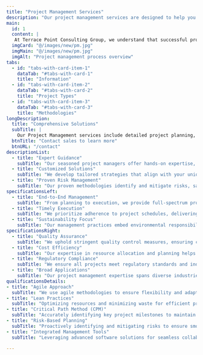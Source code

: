 ```yaml
---
title: "Project Management Services"
description: "Our project management services are designed to help you achieve your project goals on time and within budget. From planning and scheduling to risk management and quality control, we provide comprehensive project management solutions to ensure your project's success."
main:
  id: 1
  content: |
   At Terrace Point Consulting Group, we understand that successful project management is the cornerstone of any construction or environmental initiative. Our dedicated team provides tailored management solutions that align with your project goals. From initial concept to final handover, we meticulously plan and execute every phase, ensuring timelines, budgets, and quality expectations are met. With a focus on proactive risk management and efficient resource utilization, we help you navigate challenges and achieve exceptional results with confidence.
  imgCard: "@/images/new/pm.jpg"
  imgMain: "@/images/new/pm.jpg"
  imgAlt: "Project management process overview"
tabs:
  - id: "tabs-with-card-item-1"
    dataTab: "#tabs-with-card-1"
    title: "Information"
  - id: "tabs-with-card-item-2"
    dataTab: "#tabs-with-card-2"
    title: "Project Types"
  - id: "tabs-with-card-item-3"
    dataTab: "#tabs-with-card-3"
    title: "Methodologies"
longDescription:
  title: "Comprehensive Solutions"
  subTitle: |
    Our Project Management services include detailed project planning, resource allocation, scheduling, and effective communication across all project stakeholders. By integrating the latest project management tools and techniques, we keep all aspects of the project under tight control. This includes constant monitoring of project timelines, cost management, and quality assurance checks to adhere to industry standards and regulations. We also prioritize safety and environmental considerations, embedding them into every step of our project management process.
  btnTitle: "Contact sales to learn more"
  btnURL: "/contact"
descriptionList:
  - title: "Expert Guidance"
    subTitle: "Our seasoned project managers offer hands-on expertise, ensuring that your project progresses smoothly at every stage."
  - title: "Customized Solutions"
    subTitle: "We develop tailored strategies that align with your unique project requirements, maximizing efficiency and outcomes."
  - title: "Proven Risk Management"
    subTitle: "Our proven methodologies identify and mitigate risks, safeguarding your project from unexpected disruptions."
specificationsLeft:
  - title: "End-to-End Management"
    subTitle: "From planning to execution, we provide full-spectrum project management services to ensure seamless delivery."
  - title: "Timely Execution"
    subTitle: "We prioritize adherence to project schedules, delivering results on time without compromising quality."
  - title: "Sustainability Focus"
    subTitle: "Our management practices embed environmental responsibility into every aspect of your project."
specificationsRight:
  - title: "Quality Assurance"
    subTitle: "We uphold stringent quality control measures, ensuring compliance with industry standards and client expectations."
  - title: "Cost Efficiency"
    subTitle: "Our expertise in resource allocation and planning helps you minimize costs while achieving superior results."
  - title: "Regulatory Compliance"
    subTitle: "We ensure all projects meet regulatory standards and industry certifications for complete peace of mind."
  - title: "Broad Applications"
    subTitle: "Our project management expertise spans diverse industries, including construction, energy, and environmental sectors."
qualificationsDetails:
- title: "Agile Approach"
  subTitle: "We use agile methodologies to ensure flexibility and adaptability in project delivery."
- title: "Lean Practices"
  subTitle: "Optimizing resources and minimizing waste for efficient project execution."
- title: "Critical Path Method (CPM)"
  subTitle: "Accurately identifying key project milestones to maintain schedules."
- title: "Risk-Based Planning"
  subTitle: "Proactively identifying and mitigating risks to ensure smooth project completion."
- title: "Integrated Management Tools"
  subTitle: "Leveraging advanced software solutions for seamless collaboration and monitoring."

---
```

